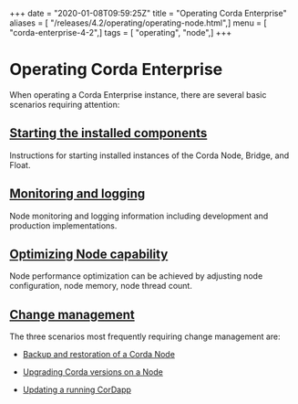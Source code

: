 +++
date = "2020-01-08T09:59:25Z"
title = "Operating Corda Enterprise"
aliases = [ "/releases/4.2/operating/operating-node.html",]
menu = [ "corda-enterprise-4-2",]
tags = [ "operating", "node",]
+++


# Operating Corda Enterprise

When operating a Corda Enterprise instance, there are several basic scenarios requiring attention:


## [Starting the installed components](./starting-components.html)

Instructions for starting installed instances of the Corda Node, Bridge, and Float.


## [Monitoring and logging](./monitoring-logging.html)

Node monitoring and logging information including development and production implementations.


## [Optimizing Node capability](./optimizing.html)

Node performance optimization can be achieved by adjusting node configuration, node memory, node thread count.


## [Change management](./cm-backup.html)

The three scenarios most frequently requiring change management are:


* [Backup and restoration of a Corda Node](./cm-backup.html)


* [Upgrading Corda versions on a Node](./cm-upgrading-node.html)


* [Updating a running CorDapp](./cm-updating-cordapp.html)




